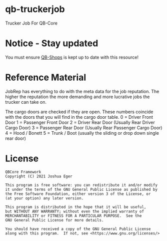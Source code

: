 # qb-truckerjob
Trucker Job For QB-Core

# Notice - Stay updated

You must ensure [QB-Shops](https://github.com/qbcore-framework/qb-shops) is kept up to date with this resource!

# Reference Material

JobRep has everything to do with the meta data for the job reputation. The higher the reputation the more demanding and more lucrative jobs the trucker can take on.

The cargo doors are checked if they are open.
These numbers coincide with the doors that you will find in the cargo door table.
0 = Driver Front Door
1 = Passenger Front Door
2 = Driver Rear Door (Usually Rear Driver Cargo Door)
3 = Passenger Rear Door (Usually Rear Passenger Cargo Door)
4 = Hood / Bonett
5 = Trunk / Boot (usually the sliding or drop down single rear door)

# License

    QBCore Framework
    Copyright (C) 2021 Joshua Eger

    This program is free software: you can redistribute it and/or modify
    it under the terms of the GNU General Public License as published by
    the Free Software Foundation, either version 3 of the License, or
    (at your option) any later version.

    This program is distributed in the hope that it will be useful,
    but WITHOUT ANY WARRANTY; without even the implied warranty of
    MERCHANTABILITY or FITNESS FOR A PARTICULAR PURPOSE.  See the
    GNU General Public License for more details.

    You should have received a copy of the GNU General Public License
    along with this program.  If not, see <https://www.gnu.org/licenses/>
